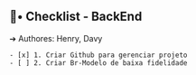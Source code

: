 ## 📝• Checklist - BackEnd

➔ Authores: Henry, Davy

```
- [x] 1. Criar Github para gerenciar projeto
- [ ] 2. Criar Br-Modelo de baixa fidelidade

```